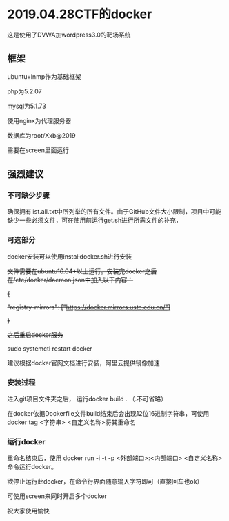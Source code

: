 # 2019.04.28CTF的docker
这是使用了DVWA加wordpress3.0的靶场系统
## 框架
ubuntu+lnmp作为基础框架

php为5.2.07

mysql为5.1.73

使用nginx为代理服务器

数据库为root/Xxb@2019

需要在screen里面运行

## 强烈建议
### 不可缺少步骤
确保拥有list.all.txt中所列举的所有文件。由于GitHub文件大小限制，项目中可能缺少一些必须文件，可在使用前运行get.sh进行所需文件的补充，

### 可选部分

~~docker安装可以使用installdocker.sh进行安装~~

~~文件需要在ubuntu16.04+以上运行。安装完docker之后在/etc/docker/daemon.json中加入以下内容：~~

~~{~~

  ~~"registry-mirrors": ["https://docker.mirrors.ustc.edu.cn/"]~~

~~}~~

~~之后重启docker服务~~

~~sudo systemctl restart docker~~

建议根据docker官网文档进行安装，阿里云提供镜像加速

### 安装过程

进入git项目文件夹之后， 运行docker build . （.不可省略）

在docker依据Dockerfile文件build结束后会出现12位16进制字符串，可使用 docker tag <字符串> <自定义名称>将其重命名

### 运行docker

重命名结束后，使用 docker run -i -t -p <外部端口>:<内部端口> <自定义名称> 命令运行docker。

欲停止运行此docker，在命令行界面随意输入字符即可（直接回车也ok）

可使用screen来同时开启多个docker

祝大家使用愉快
